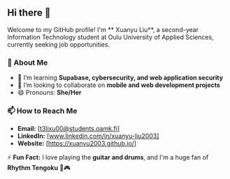 ## Hi there 👋  

Welcome to my GitHub profile! I'm ** Xuanyu Liu**, a second-year Information Technology student at Oulu University of Applied Sciences, currently seeking job opportunities.  

### 🚀 About Me  
- 🌱 I’m learning **Supabase, cybersecurity, and web application security**  
- 👯 I’m looking to collaborate on **mobile and web development projects**  
- 😄 Pronouns: **She/Her**  

### 📫 How to Reach Me  
- **Email:** [t3lixu00@students.oamk.fi]  
- **LinkedIn:** [www.linkedin.com/in/xuanyu-liu2003]  
- **Website:** [https://xuanyu2003.github.io/] 

⚡ **Fun Fact:** I love playing the **guitar and drums**, and I'm a huge fan of **Rhythm Tengoku** 🎸🎮  
